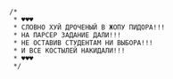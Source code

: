     /*
     * ♥♥♥
     * СЛОВНО ХУЙ ДРОЧЕНЫЙ В ЖОПУ ПИДОРА!!!
     * НА ПАРСЕР ЗАДАНИЕ ДАЛИ!!!
     * НЕ ОСТАВИВ СТУДЕНТАМ НИ ВЫБОРА!!!
     * И ВСЕ КОСТЫЛЕЙ НАКИДАЛИ!!!
     * ♥♥♥
     */